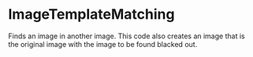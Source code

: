 # ImageTemplateMatching

Finds an image in another image.
This code also creates an image that is the original image
with the image to be found blacked out.
